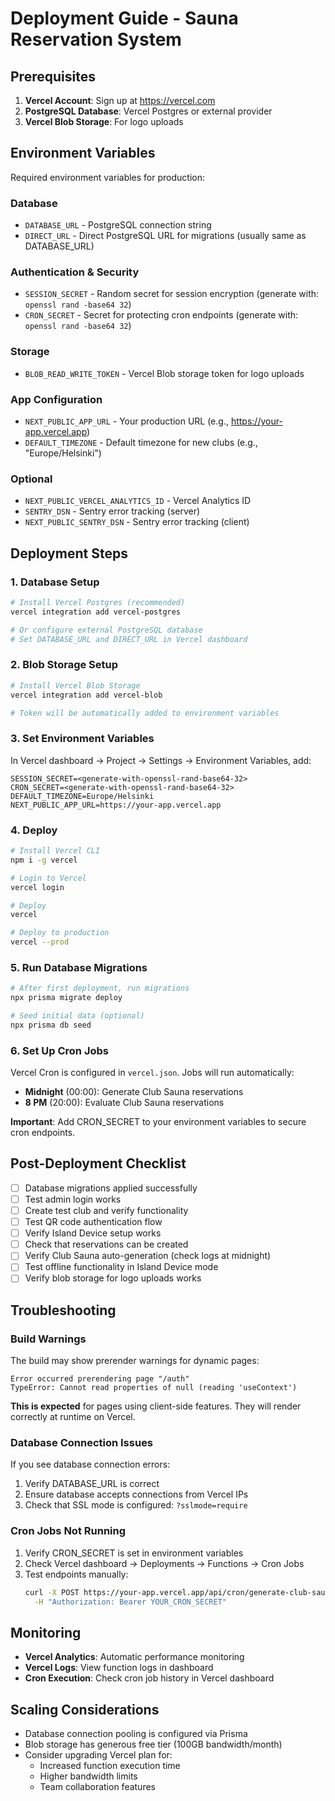 # Deployment Guide - Sauna Reservation System

## Prerequisites

1. **Vercel Account**: Sign up at https://vercel.com
2. **PostgreSQL Database**: Vercel Postgres or external provider
3. **Vercel Blob Storage**: For logo uploads

## Environment Variables

Required environment variables for production:

### Database
- `DATABASE_URL` - PostgreSQL connection string
- `DIRECT_URL` - Direct PostgreSQL URL for migrations (usually same as DATABASE_URL)

### Authentication & Security
- `SESSION_SECRET` - Random secret for session encryption (generate with: `openssl rand -base64 32`)
- `CRON_SECRET` - Secret for protecting cron endpoints (generate with: `openssl rand -base64 32`)

### Storage
- `BLOB_READ_WRITE_TOKEN` - Vercel Blob storage token for logo uploads

### App Configuration
- `NEXT_PUBLIC_APP_URL` - Your production URL (e.g., https://your-app.vercel.app)
- `DEFAULT_TIMEZONE` - Default timezone for new clubs (e.g., "Europe/Helsinki")

### Optional
- `NEXT_PUBLIC_VERCEL_ANALYTICS_ID` - Vercel Analytics ID
- `SENTRY_DSN` - Sentry error tracking (server)
- `NEXT_PUBLIC_SENTRY_DSN` - Sentry error tracking (client)

## Deployment Steps

### 1. Database Setup

```bash
# Install Vercel Postgres (recommended)
vercel integration add vercel-postgres

# Or configure external PostgreSQL database
# Set DATABASE_URL and DIRECT_URL in Vercel dashboard
```

### 2. Blob Storage Setup

```bash
# Install Vercel Blob Storage
vercel integration add vercel-blob

# Token will be automatically added to environment variables
```

### 3. Set Environment Variables

In Vercel dashboard → Project → Settings → Environment Variables, add:

```
SESSION_SECRET=<generate-with-openssl-rand-base64-32>
CRON_SECRET=<generate-with-openssl-rand-base64-32>
DEFAULT_TIMEZONE=Europe/Helsinki
NEXT_PUBLIC_APP_URL=https://your-app.vercel.app
```

### 4. Deploy

```bash
# Install Vercel CLI
npm i -g vercel

# Login to Vercel
vercel login

# Deploy
vercel

# Deploy to production
vercel --prod
```

### 5. Run Database Migrations

```bash
# After first deployment, run migrations
npx prisma migrate deploy

# Seed initial data (optional)
npx prisma db seed
```

### 6. Set Up Cron Jobs

Vercel Cron is configured in `vercel.json`. Jobs will run automatically:
- **Midnight** (00:00): Generate Club Sauna reservations
- **8 PM** (20:00): Evaluate Club Sauna reservations

**Important**: Add CRON_SECRET to your environment variables to secure cron endpoints.

## Post-Deployment Checklist

- [ ] Database migrations applied successfully
- [ ] Test admin login works
- [ ] Create test club and verify functionality
- [ ] Test QR code authentication flow
- [ ] Verify Island Device setup works
- [ ] Check that reservations can be created
- [ ] Verify Club Sauna auto-generation (check logs at midnight)
- [ ] Test offline functionality in Island Device mode
- [ ] Verify blob storage for logo uploads works

## Troubleshooting

### Build Warnings

The build may show prerender warnings for dynamic pages:
```
Error occurred prerendering page "/auth"
TypeError: Cannot read properties of null (reading 'useContext')
```

**This is expected** for pages using client-side features. They will render correctly at runtime on Vercel.

### Database Connection Issues

If you see database connection errors:
1. Verify DATABASE_URL is correct
2. Ensure database accepts connections from Vercel IPs
3. Check that SSL mode is configured: `?sslmode=require`

### Cron Jobs Not Running

1. Verify CRON_SECRET is set in environment variables
2. Check Vercel dashboard → Deployments → Functions → Cron Jobs
3. Test endpoints manually:
   ```bash
   curl -X POST https://your-app.vercel.app/api/cron/generate-club-sauna \
     -H "Authorization: Bearer YOUR_CRON_SECRET"
   ```

## Monitoring

- **Vercel Analytics**: Automatic performance monitoring
- **Vercel Logs**: View function logs in dashboard
- **Cron Execution**: Check cron job history in Vercel dashboard

## Scaling Considerations

- Database connection pooling is configured via Prisma
- Blob storage has generous free tier (100GB bandwidth/month)
- Consider upgrading Vercel plan for:
  - Increased function execution time
  - Higher bandwidth limits
  - Team collaboration features
